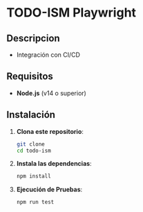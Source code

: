 # TODO-ISM Playwright

## Descripcion

- Integración con CI/CD

## Requisitos

- **Node.js** (v14 o superior)

## Instalación

1. **Clona este repositorio**:
   ```bash
   git clone 
   cd todo-ism

2. **Instala las dependencias**:
   ```bash
   npm install

3. **Ejecución de Pruebas**:
   ```bash
   npm run test

